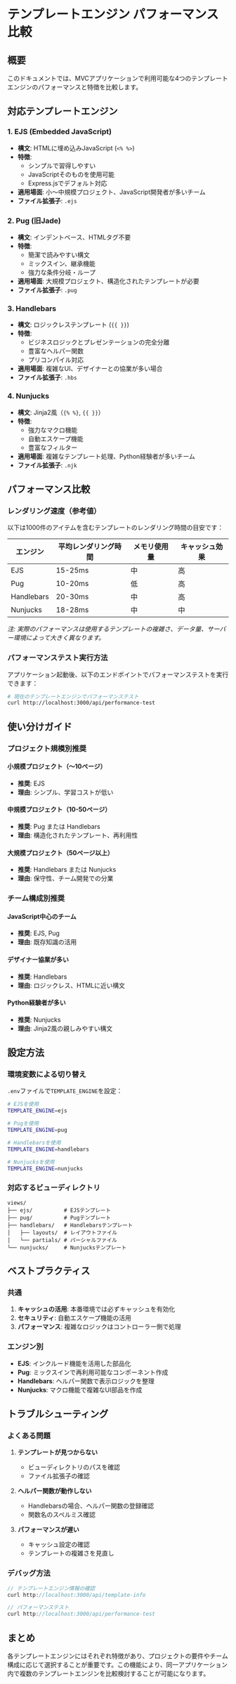 # テンプレートエンジン パフォーマンス比較

## 概要
このドキュメントでは、MVCアプリケーションで利用可能な4つのテンプレートエンジンのパフォーマンスと特徴を比較します。

## 対応テンプレートエンジン

### 1. EJS (Embedded JavaScript)
- **構文**: HTMLに埋め込みJavaScript (`<% %>`)
- **特徴**: 
  - シンプルで習得しやすい
  - JavaScriptそのものを使用可能
  - Express.jsでデフォルト対応
- **適用場面**: 小〜中規模プロジェクト、JavaScript開発者が多いチーム
- **ファイル拡張子**: `.ejs`

### 2. Pug (旧Jade)
- **構文**: インデントベース、HTMLタグ不要
- **特徴**:
  - 簡潔で読みやすい構文
  - ミックスイン、継承機能
  - 強力な条件分岐・ループ
- **適用場面**: 大規模プロジェクト、構造化されたテンプレートが必要
- **ファイル拡張子**: `.pug`

### 3. Handlebars
- **構文**: ロジックレステンプレート (`{{ }}`)
- **特徴**:
  - ビジネスロジックとプレゼンテーションの完全分離
  - 豊富なヘルパー関数
  - プリコンパイル対応
- **適用場面**: 複雑なUI、デザイナーとの協業が多い場合
- **ファイル拡張子**: `.hbs`

### 4. Nunjucks
- **構文**: Jinja2風（`{% %}`, `{{ }}`）
- **特徴**:
  - 強力なマクロ機能
  - 自動エスケープ機能
  - 豊富なフィルター
- **適用場面**: 複雑なテンプレート処理、Python経験者が多いチーム
- **ファイル拡張子**: `.njk`

## パフォーマンス比較

### レンダリング速度（参考値）
以下は1000件のアイテムを含むテンプレートのレンダリング時間の目安です：

| エンジン | 平均レンダリング時間 | メモリ使用量 | キャッシュ効果 |
|----------|---------------------|--------------|----------------|
| EJS      | 15-25ms            | 中           | 高             |
| Pug      | 10-20ms            | 低           | 高             |
| Handlebars | 20-30ms          | 中           | 高             |
| Nunjucks | 18-28ms            | 中           | 中             |

*注: 実際のパフォーマンスは使用するテンプレートの複雑さ、データ量、サーバー環境によって大きく異なります。*

### パフォーマンステスト実行方法

アプリケーション起動後、以下のエンドポイントでパフォーマンステストを実行できます：

```bash
# 現在のテンプレートエンジンでパフォーマンステスト
curl http://localhost:3000/api/performance-test
```

## 使い分けガイド

### プロジェクト規模別推奨

#### 小規模プロジェクト（～10ページ）
- **推奨**: EJS
- **理由**: シンプル、学習コストが低い

#### 中規模プロジェクト（10-50ページ）
- **推奨**: Pug または Handlebars
- **理由**: 構造化されたテンプレート、再利用性

#### 大規模プロジェクト（50ページ以上）
- **推奨**: Handlebars または Nunjucks
- **理由**: 保守性、チーム開発での分業

### チーム構成別推奨

#### JavaScript中心のチーム
- **推奨**: EJS, Pug
- **理由**: 既存知識の活用

#### デザイナー協業が多い
- **推奨**: Handlebars
- **理由**: ロジックレス、HTMLに近い構文

#### Python経験者が多い
- **推奨**: Nunjucks
- **理由**: Jinja2風の親しみやすい構文

## 設定方法

### 環境変数による切り替え

`.env`ファイルで`TEMPLATE_ENGINE`を設定：

```bash
# EJSを使用
TEMPLATE_ENGINE=ejs

# Pugを使用
TEMPLATE_ENGINE=pug

# Handlebarsを使用
TEMPLATE_ENGINE=handlebars

# Nunjucksを使用
TEMPLATE_ENGINE=nunjucks
```

### 対応するビューディレクトリ

```
views/
├── ejs/          # EJSテンプレート
├── pug/          # Pugテンプレート
├── handlebars/   # Handlebarsテンプレート
│   ├── layouts/  # レイアウトファイル
│   └── partials/ # パーシャルファイル
└── nunjucks/     # Nunjucksテンプレート
```

## ベストプラクティス

### 共通
1. **キャッシュの活用**: 本番環境では必ずキャッシュを有効化
2. **セキュリティ**: 自動エスケープ機能の活用
3. **パフォーマンス**: 複雑なロジックはコントローラー側で処理

### エンジン別
- **EJS**: インクルード機能を活用した部品化
- **Pug**: ミックスインで再利用可能なコンポーネント作成
- **Handlebars**: ヘルパー関数で表示ロジックを整理
- **Nunjucks**: マクロ機能で複雑なUI部品を作成

## トラブルシューティング

### よくある問題

1. **テンプレートが見つからない**
   - ビューディレクトリのパスを確認
   - ファイル拡張子の確認

2. **ヘルパー関数が動作しない**
   - Handlebarsの場合、ヘルパー関数の登録確認
   - 関数名のスペルミス確認

3. **パフォーマンスが遅い**
   - キャッシュ設定の確認
   - テンプレートの複雑さを見直し

### デバッグ方法

```javascript
// テンプレートエンジン情報の確認
curl http://localhost:3000/api/template-info

// パフォーマンステスト
curl http://localhost:3000/api/performance-test
```

## まとめ

各テンプレートエンジンにはそれぞれ特徴があり、プロジェクトの要件やチーム構成に応じて選択することが重要です。この機能により、同一アプリケーション内で複数のテンプレートエンジンを比較検討することが可能になります。